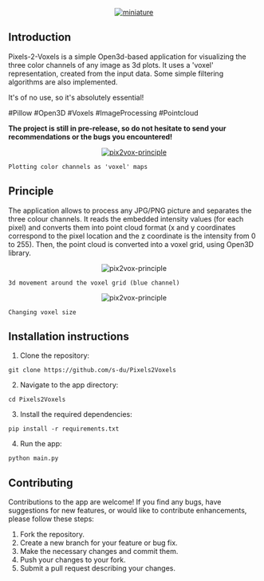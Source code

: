 <p align="center">
    <a href="https://ibb.co/f8gmxVJ"><img src="https://i.ibb.co/Q8gsK70/miniature.png" alt="miniature" border="0"></a>
</p>

## Introduction
Pixels-2-Voxels is a simple Open3d-based application for visualizing the three color channels of any image as 3d plots. It uses a 'voxel' representation, created from the input data. Some simple filtering algorithms are also implemented. 

It's of no use, so it's absolutely essential!

\#Pillow \#Open3D \#Voxels \#ImageProcessing \#Pointcloud 

**The project is still in pre-release, so do not hesitate to send your recommendations or the bugs you encountered!**


<p align="center">
    <a href="https://ibb.co/j8QjMmz"><img src="https://i.ibb.co/vcTMPph/pix2vox-principle.png" alt="pix2vox-principle" border="0"></a>
    
    Plotting color channels as 'voxel' maps
</p>


## Principle
The application allows to process any JPG/PNG picture and separates the three colour channels.
It reads the embedded intensity values (for each pixel) and converts them into point cloud format (x and y coordinates correspond to the pixel location and the z coordinate is the intensity from 0 to 255).
Then, the point cloud is converted into a voxel grid, using Open3D library. 

<p align="center">
    <a><img src="https://media.giphy.com/media/v1.Y2lkPTc5MGI3NjExcGdtbGRtdG1jeXJtbzY3ZmlpZHA2NTVsMGllZHRvM3dteXlqM3c4NCZlcD12MV9pbnRlcm5hbF9naWZfYnlfaWQmY3Q9Zw/zi4qX6gbVYSRXPxQVp/giphy.gif" alt="pix2vox-principle" border="0"></a>
    
    3d movement around the voxel grid (blue channel)
</p>

<p align="center">
    <a><img src="https://media.giphy.com/media/v1.Y2lkPTc5MGI3NjExMDN2NHhyZTY1dTF6ZWNidXVnMmtiOHBvZ2diMGppZ3h0Mmd2MTVzMiZlcD12MV9pbnRlcm5hbF9naWZfYnlfaWQmY3Q9Zw/IgBbLq5An1ajtv3AdP/giphy.gif" alt="pix2vox-principle" border="0"></a>
    
    Changing voxel size
</p>



## Installation instructions

1. Clone the repository:
```
git clone https://github.com/s-du/Pixels2Voxels
```

2. Navigate to the app directory:
```
cd Pixels2Voxels
```

3. Install the required dependencies:
```
pip install -r requirements.txt
```

4. Run the app:
```
python main.py
```

## Contributing

Contributions to the app are welcome! If you find any bugs, have suggestions for new features, or would like to contribute enhancements, please follow these steps:

1. Fork the repository.
2. Create a new branch for your feature or bug fix.
3. Make the necessary changes and commit them.
4. Push your changes to your fork.
5. Submit a pull request describing your changes.
